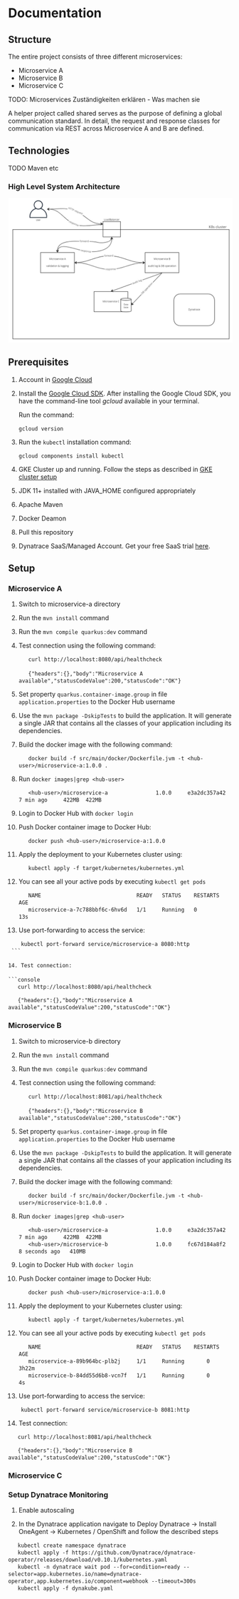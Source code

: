 # Documentation #

## Structure ##
The entire project consists of three different microservices:
 - Microservice A
 - Microservice B
 - Microservice C

TODO: Microservices Zuständigkeiten erklären - Was machen sie

A helper project called shared serves as the purpose of defining a global communication standard.
In detail, the request and response classes for communication via REST across Microservice A and B are defined.

## Technologies ##
TODO Maven etc

### High Level System Architecture ###
![Architecture of our K8s cluster](architecture.jpg "Architecture")
 
## Prerequisites ##

1. Account in [Google Cloud](http://cloud.google.com/)

2. Install the [Google Cloud SDK](https://cloud.google.com/sdk/install). After installing the Google Cloud SDK, you have the command-line tool *gcloud* available in your terminal.

   Run the command:
    ```console
    gcloud version
    ```

3. Run the `kubectl` installation command:

   ```console
   gcloud components install kubectl

4. GKE Cluster up and running. Follow the steps as described in [GKE cluster setup](https://github.com/clc3-CloudComputing/ws22/tree/main/3%20Kubernetes/exercise%203.1)

5. JDK 11+ installed with JAVA_HOME configured appropriately

6. Apache Maven

7. Docker Deamon

8. Pull this repository

9. Dynatrace SaaS/Managed Account. Get your free SaaS trial [here](https://www.dynatrace.com/trial/).

## Setup ##

### Microservice A ###

1. Switch to microservice-a directory

2. Run the `mvn install` command

3. Run the `mvn compile quarkus:dev` command

4. Test connection using the following command:
   ```console
      curl http://localhost:8080/api/healthcheck
   
      {"headers":{},"body":"Microservice A available","statusCodeValue":200,"statusCode":"OK"}
   ```

5. Set property `quarkus.container-image.group` in file `application.properties` to the Docker Hub username

6. Use the `mvn package -DskipTests` to build the application. It will generate a single JAR that contains all the classes of your application including its dependencies.

7. Build the docker image with the following command:
   ```console
      docker build -f src/main/docker/Dockerfile.jvm -t <hub-user>/microservice-a:1.0.0 .
   ```
8. Run `docker images|grep <hub-user>`

   ```console
      <hub-user>/microservice-a               1.0.0     e3a2dc357a42   7 min ago     422MB  422MB
   ```

9. Login to Docker Hub with `docker login`

10. Push Docker container image to Docker Hub:
    ```console
       docker push <hub-user>/microservice-a:1.0.0
    ```

11. Apply the deployment to your Kubernetes cluster using:
    ```console
       kubectl apply -f target/kubernetes/kubernetes.yml
    ```
   
12. You can see all your active pods by executing `kubectl get pods`

    ```console
       NAME                              READY   STATUS    RESTARTS   AGE
       microservice-a-7c788bbf6c-6hv6d   1/1     Running   0          13s
    ```

13. Use port-forwarding to access the service:

   ```console
       kubectl port-forward service/microservice-a 8080:http
    ```
   
14. Test connection:

   ```console
      curl http://localhost:8080/api/healthcheck
   ```
   ```console
      {"headers":{},"body":"Microservice A available","statusCodeValue":200,"statusCode":"OK"}
   ```



### Microservice B ###

1. Switch to microservice-b directory

2. Run the `mvn install` command

3. Run the `mvn compile quarkus:dev` command

4. Test connection using the following command:
   ```console
      curl http://localhost:8081/api/healthcheck
   
      {"headers":{},"body":"Microservice B available","statusCodeValue":200,"statusCode":"OK"}
   ```
   
5. Set property `quarkus.container-image.group` in file `application.properties` to the Docker Hub username   

6. Use the `mvn package -DskipTests` to build the application. It will generate a single JAR that contains all the classes of your application including its dependencies.

7. Build the docker image with the following command:
   ```console
      docker build -f src/main/docker/Dockerfile.jvm -t <hub-user>/microservice-b:1.0.0 .
   ```
8. Run `docker images|grep <hub-user>`

   ```console
      <hub-user>/microservice-a               1.0.0     e3a2dc357a42   7 min ago     422MB  422MB
      <hub-user>/microservice-b               1.0.0     fc67d184a8f2   8 seconds ago   410MB

   ```

9. Login to Docker Hub with `docker login`

10. Push Docker container image to Docker Hub:
    ```console
       docker push <hub-user>/microservice-a:1.0.0
    ```

11. Apply the deployment to your Kubernetes cluster using:
    ```console
       kubectl apply -f target/kubernetes/kubernetes.yml
    ```

12. You can see all your active pods by executing `kubectl get pods`

    ```console
       NAME                              READY   STATUS    RESTARTS   AGE
       microservice-a-89b964bc-plb2j     1/1     Running       0          3h22m
       microservice-b-84dd55d6b8-vcn7f   1/1     Running       0          4s
    ```

13. Use port-forwarding to access the service:

```console
    kubectl port-forward service/microservice-b 8081:http
 ```

14. Test connection:

```console
   curl http://localhost:8081/api/healthcheck
```
```console
   {"headers":{},"body":"Microservice B available","statusCodeValue":200,"statusCode":"OK"}
```

### Microservice C ###

### Setup Dynatrace Monitoring ###

1. Enable autoscaling

2. In the Dynatrace application navigate to Deploy Dynatrace → Install OneAgent → Kubernetes / OpenShift and follow the described steps


```console
   kubectl create namespace dynatrace
   kubectl apply -f https://github.com/Dynatrace/dynatrace-operator/releases/download/v0.10.1/kubernetes.yaml
   kubectl -n dynatrace wait pod --for=condition=ready --selector=app.kubernetes.io/name=dynatrace-operator,app.kubernetes.io/component=webhook --timeout=300s
   kubectl apply -f dynakube.yaml
```
